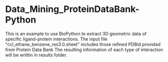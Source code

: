 # Data_Mining_ProteinDataBank-Python
This is an example to use BioPython to extract 3D geometric data of specific ligand-protein interactions. 
The input file "ccl_ethane_benzene_res3.0.sheet" includes those refined PDBid provided from Protein Data Bank
The resulting information of each type of interaction will be writtin in results folder. 
